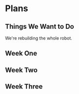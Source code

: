 # Plans

## Things We Want to Do

We're rebuilding the whole robot.




## Week One

## Week Two

## Week Three
